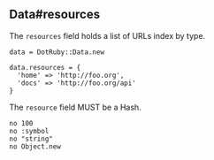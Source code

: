 ## Data#resources

The `resources` field holds a list of URLs index by type.

    data = DotRuby::Data.new

    data.resources = {
      'home' => 'http://foo.org',
      'docs' => 'http://foo.org/api'
    }

The `resource` field MUST be a Hash.

    no 100
    no :symbol
    no "string"
    no Object.new

